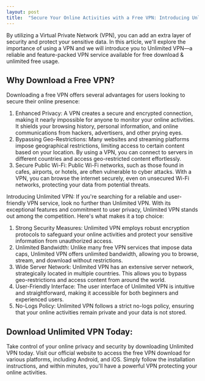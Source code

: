 ```yaml
---
layout: post
title:  "Secure Your Online Activities with a Free VPN: Introducing Unlimited VPN"
---
```


By utilizing a Virtual Private Network (VPN), you can add an extra layer of security and protect your sensitive data. In this article, we'll explore the importance of using a VPN and we will introduce you to Unlimited VPN—a reliable and feature-packed VPN service available for free download & unlimited free usage.

## Why Download a Free VPN?
Downloading a free VPN offers several advantages for users looking to secure their online presence:
1. Enhanced Privacy: A VPN creates a secure and encrypted connection, making it nearly impossible for anyone to monitor your online activities. It shields your browsing history, personal information, and online communications from hackers, advertisers, and other prying eyes.
2. Bypassing Geo-Restrictions: Many websites and streaming platforms impose geographical restrictions, limiting access to certain content based on your location. By using a VPN, you can connect to servers in different countries and access geo-restricted content effortlessly.
3. Secure Public Wi-Fi: Public Wi-Fi networks, such as those found in cafes, airports, or hotels, are often vulnerable to cyber attacks. With a VPN, you can browse the internet securely, even on unsecured Wi-Fi networks, protecting your data from potential threats.

Introducing Unlimited VPN:
If you're searching for a reliable and user-friendly VPN service, look no further than Unlimited VPN. With its exceptional features and commitment to user privacy, Unlimited VPN stands out among the competition. Here's what makes it a top choice:
1. Strong Security Measures: Unlimited VPN employs robust encryption protocols to safeguard your online activities and protect your sensitive information from unauthorized access.
2. Unlimited Bandwidth: Unlike many free VPN services that impose data caps, Unlimited VPN offers unlimited bandwidth, allowing you to browse, stream, and download without restrictions.
3. Wide Server Network: Unlimited VPN has an extensive server network, strategically located in multiple countries. This allows you to bypass geo-restrictions and access content from around the world.
4. User-Friendly Interface: The user interface of Unlimited VPN is intuitive and straightforward, making it accessible for both beginners and experienced users.
5. No-Logs Policy: Unlimited VPN follows a strict no-logs policy, ensuring that your online activities remain private and your data is not stored.

## Download Unlimited VPN Today:
Take control of your online privacy and security by downloading Unlimited VPN today. Visit our official website to access the free VPN download for various platforms, including Android, and iOS. Simply follow the installation instructions, and within minutes, you'll have a powerful VPN protecting your online activities.
